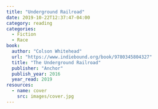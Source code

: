 ```yaml
---
title: "Underground Railroad"
date: 2019-10-22T12:37:47-04:00
category: reading
categories:
  - Fiction
  - Race
book:
  author: "Colson Whitehead"
  url: "https://www.indiebound.org/book/9780345804327"
  title: "The Underground Railroad"
  publisher: "Anchor"
  publish_year: 2016
  year_read: 2019
resources:
  - name: cover
    src: images/cover.jpg
---
```


